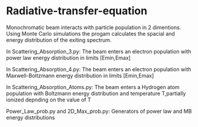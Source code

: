# Radiative-transfer-equation
Monochromatic beam interacts with particle population in 2 dimentions. Using Monte Carlo simulations the progam calculates the spacial and energy distribution of the exiting spectrum.

In Scattering_Absorption_3.py: The beam enters an electron population with power law energy distribution in limits [Emin,Emax]

In Scattering_Absorption_4.py: The beam enters an electron population with Maxwell-Boltzmann energy distribution in limits [Emin,Emax]

In Scattering_Absorption_Atoms.py: The beam enters a Hydrogen atom population with Boltzmann energy distribution and temperature T,partially ionized depnding on the value of T

Power_Law_prob.py and 2D_Max_prob.py: Generators of power law and MB energy distributions
